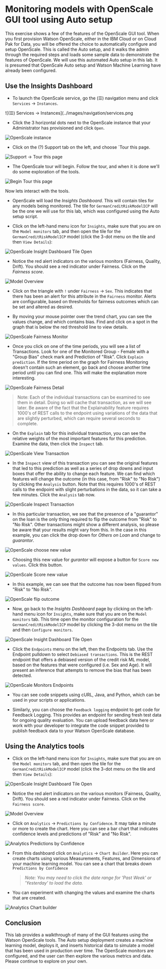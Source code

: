 # Monitoring models with OpenScale GUI tool using Auto setup

This exercise shows a few of the features of the OpenScale GUI tool. When you first provision Watson OpenScale, either in the IBM Cloud or on Cloud Pak for Data, you will be offered the choice to automatically configure and setup OpenScale. This is called the Auto setup, and it walks the admin through the required steps and loads some sample data to demonstrate the features of OpenScale. We will use this automated Auto setup in this lab.
It is presumed that OpenScale Auto setup and Watson Machine Learning have already been configured.

## Use the Insights Dashboard

* To launch the OpenScale service, go the (☰) navigation menu and click `Services` -> `Instances`.

![(☰) Services -> Instances](../images/navigation/services.png

* Click the 3 horizontal dots next to the OpenScale instance that your Administrator has provisioned and click `Open`.

![OpenScale instance](../images/openscale/openscale-instance-open.png)

* Click on the (?) Support tab on the left, and choose `Tour this page.

![Support -> Tour this page](../images/openscale/openscale-support-tour.png)

* The OpenScale tour will begin. Follow the tour, and when it is done we'll do some exploration of the tools.

![Begin Tour this page](../images/openscale/openscale-begin-tour.png)

Now lets interact with the tools.

* OpenScale will load the *Insights Dashboard*. This will contain tiles for any models being monitored. The tile for `GermanCreditRiskModelICP` will be the one we will use for this lab, which was configured using the Auto setup script.

* Click on the left-hand menu icon for `Insights`, make sure that you are on the `Model monitors` tab, and then open the tile for the `GermanCreditRiskModelICP` model (click the 3-dot menu on the tile and then `View Details`):

![OpenScale Insight Dashboard Tile Open](../images/openscale/openscale-model-view-details.png)

* Notice the red alert indicators on the various monitors (Fairness, Quality, Drift). You should see a red indicator under Fairness. Click on the *Fairness score*.

![Model Overview](../images/openscale/openscale-fairness-score.png)

* Click on the triangle with `!` under `Fairness` -> `Sex`. This indicates that there has been an alert for this attribute in the `Fairness` monitor. Alerts are configurable, based on thresholds for fairness outcomes which can be set and altered as desired.

* By moving your mouse pointer over the trend chart, you can see the values change, and which contains bias. Find and click on a spot in the graph that is below the red threshold line to view details.

![OpenScale Fairness Monitor](../images/openscale/openscale-fairness-details.png)

* Once you click on one of the time periods, you will see a list of Transactions. Look for one of the Monitored Group - Female with a "Group Bias" check mark and Prediction of "Risk". Click `Explain prediction`. If the time period on the graph for Fairness Monitoring doesn't contain such an element, go back and choose another time period until you can find one. This will make the explanation more interesting.

![OpenScale Fairness Detail](../images/openscale/openscale-fairness-detail-page.png)

> Note: Each of the individual transactions can be examined to see them in detail. Doing so will cache that transaction, as we will see later. Be aware of the fact that the Explainability feature requires 1000's of REST calls to the endpoint using variations of the data that are slightly perturbed, which can require several seconds to complete.

* On the `Explain` tab for this individual transaction, you can see the relative weights of the most important features for this prediction. Examine the data, then click the `Inspect` tab.

![OpenScale View Transaction](../images/openscale/openscale-explain-relative-weight.png)

* In the `Inspect` view of this transaction you can see the original features that led to this prediction as well as a series of drop downs and input boxes that offer the ability to change each feature. We can find which features will change the outcome (in this case, from "Risk" to "No Risk") by clicking the `Analysis` button. Note that this requires 1000's of REST calls to the endpoint with slight perturbations in the data, so it can take a few minutes. Click the `Analysis` tab now.

![OpenScale Inspect Transaction](../images/openscale/openscale-inspect-transaction.png)

* In this particular transaction, we see that the presence of a "guarantor" on the loan is the only thing required to flip the outcome from "Risk" to "No Risk". Other transactions might show a different analysis, so please be aware that your results might vary from this. In the case in this example, you can click the drop down for *Others on Loan* and change to *guarantor*. 

![OpenScale choose new value](../images/openscale/openscale-different-outcome.png)

* Choosing this new value for *gurantor* will expose a button for `Score new values`. Click this button.

![OpenScale Score new value](../images/openscale/openscale-score-new-values.png)

* In this example, we can see that the outcome has now been flipped from "Risk" to "No Risk".

![OpenScale flip outcome](../images/openscale/openscale-outcome-flipped.png)

* Now, go back to the *Insights Dashboard* page by clicking on the left-hand menu icon for `Insights`, make sure that you are on the `Model monitors` tab. This time open the monitor configuration for the `GermanCreditRiskModelICP` model by clicking the 3-dot menu on the tile and then `Configure monitors`.

![OpenScale Insight Dashboard Tile Open](../images/openscale/openscale-configure-monitors.png)

* Click the `Endpoints` menu on the left, then the Endpoints tab. Use the Endpoint pulldown to select `Debiased transactions`. This is the REST endpoint that offers a debiased version of the credit risk ML model, based on the features that were configured (i.e. Sex and Age). It will present an inference that attempts to remove the bias that has been detected. 

![OpenScale Monitors Endpoints](../images/openscale/openscale-endpoints.png)

* You can see code snippets using cURL, Java, and Python, which can be used in your scripts or applications.

* Similarly, you can choose the `Feedback logging` endpoint to get code for Feedback Logging. This provides an endpoint for sending fresh test data for ongoing quality evaluation. You can upload feedback data here or work with your developer to integrate the code snippet provided to publish feedback data to your Watson OpenScale database.

## Using the Analytics tools

* Click on the left-hand menu icon for `Insights`, make sure that you are on the `Model monitors` tab, and then open the tile for the `GermanCreditRiskModelICP` model (click the 3-dot menu on the tile and then `View Details`):

![OpenScale Insight Dashboard Tile Open](../images/openscale/openscale-model-view-details.png)

* Notice the red alert indicators on the various monitors (Fairness, Quality, Drift). You should see a red indicator under Fairness. Click on the `Fairness score`.

![Model Overview](../images/openscale/openscale-fairness-score.png)

* Click on `Analytics` -> `Predictions by Confidence`. It may take a minute or more to create the chart. Here you can see a bar chart that indicates confidence levels and predictions of "Risk" and "No Risk".

![Analytics Predictions by Confidence](../images/openscale/openscale-prediction-by-confidence.png)

* From this dashboard click on `Analytics` -> `Chart Builder`. Here you can create charts using various Measurements, Features, and Dimensions of your machine learning model. You can  see a chart that breaks down `Predictions by Confidence`

  > *Note: You may need to click the date range for 'Past Week' or 'Yesterday' to load the data.*


* You can experiment with changing the values and examine the charts that are created.

![Analytics Chart builder](../images/openscale/openscale-chart-builder.png)

## Conclusion

This lab provides a walkthrough of many of the GUI features using the Watson OpenScale tools. The Auto setup deployment creates a machine learning model, deploys it, and inserts historical data to simulate a model that has been used in production over time. The OpenScale monitors are configured, and the user can then explore the various metrics and data. Please continue to explore on your own.
